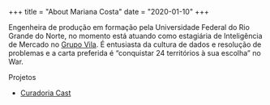 +++
title = "About Mariana Costa"
date = "2020-01-10"
+++

Engenheira de produção em formação pela Universidade Federal do Rio Grande do Norte, no momento está atuando como estagiária de Inteligência de Mercado no [Grupo Vila](https://www.grupovila.com.br/).
É entusiasta da cultura de dados e resolução de problemas e a carta preferida é “conquistar 24 territórios à sua escolha” no War.

Projetos
- [Curadoria Cast](https://twitter.com/CuradoriaCast)
